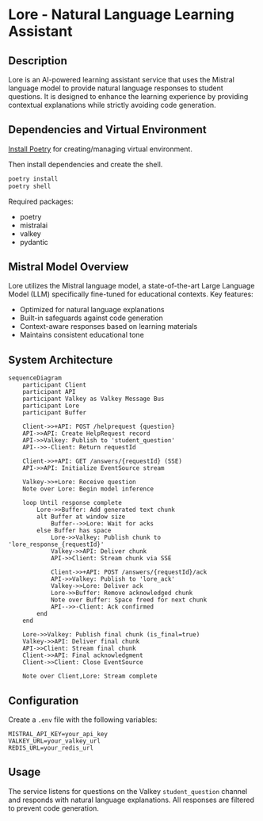 
# Lore - Natural Language Learning Assistant

## Description

Lore is an AI-powered learning assistant service that uses the Mistral language model to provide natural language responses to student questions. It is designed to enhance the learning experience by providing contextual explanations while strictly avoiding code generation.

## Dependencies and Virtual Environment

[Install Poetry](https://python-poetry.org/) for creating/managing virtual environment.

Then install dependencies and create the shell.

```bash
poetry install
poetry shell
```

Required packages:
- poetry
- mistralai
- valkey
- pydantic

## Mistral Model Overview

Lore utilizes the Mistral language model, a state-of-the-art Large Language Model (LLM) specifically fine-tuned for educational contexts. Key features:

- Optimized for natural language explanations
- Built-in safeguards against code generation
- Context-aware responses based on learning materials
- Maintains consistent educational tone

## System Architecture

```mermaid
sequenceDiagram
    participant Client
    participant API
    participant Valkey as Valkey Message Bus
    participant Lore
    participant Buffer

    Client->>+API: POST /helprequest {question}
    API->>API: Create HelpRequest record
    API->>Valkey: Publish to 'student_question'
    API-->>-Client: Return requestId

    Client->>+API: GET /answers/{requestId} (SSE)
    API->>API: Initialize EventSource stream

    Valkey->>+Lore: Receive question
    Note over Lore: Begin model inference

    loop Until response complete
        Lore->>Buffer: Add generated text chunk
        alt Buffer at window size
            Buffer-->>Lore: Wait for acks
        else Buffer has space
            Lore->>Valkey: Publish chunk to 'lore_response_{requestId}'
            Valkey->>API: Deliver chunk
            API->>Client: Stream chunk via SSE

            Client->>+API: POST /answers/{requestId}/ack
            API->>Valkey: Publish to 'lore_ack'
            Valkey->>Lore: Deliver ack
            Lore->>Buffer: Remove acknowledged chunk
            Note over Buffer: Space freed for next chunk
            API-->>-Client: Ack confirmed
        end
    end

    Lore->>Valkey: Publish final chunk (is_final=true)
    Valkey->>API: Deliver final chunk
    API->>Client: Stream final chunk
    Client->>API: Final acknowledgment
    Client->>Client: Close EventSource

    Note over Client,Lore: Stream complete
```

## Configuration
Create a `.env` file with the following variables:
```
MISTRAL_API_KEY=your_api_key
VALKEY_URL=your_valkey_url
REDIS_URL=your_redis_url
```

## Usage
The service listens for questions on the Valkey `student_question` channel and responds with natural language explanations. All responses are filtered to prevent code generation.
